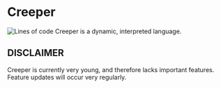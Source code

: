 # Creeper
![Lines of code](https://img.shields.io/tokei/lines/github/chatter-social/Creeper?color=lime&label=lines%20of%20code)
Creeper is a dynamic, interpreted language.

## DISCLAIMER
Creeper is currently very young, and therefore lacks important features. Feature updates will occur very regularly.
